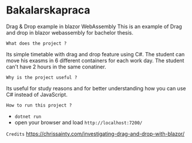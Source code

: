 # Bakalarskapraca
Drag &amp; Drop example in blazor WebAssembly
This is an example of Drag and drop in blazor webassembly for bachelor thesis.

`What does the project ?`

Its simple timetable with drag and drop feature using C#.
The student can move his exasms in 6 different containers for each work day.
The student can't have 2 hours in the same conatiner.

`Why is the project useful ?`

Its useful for study reasons and for better understanding how you can use C# instead of JavaScript.

`How to run this project ?`

- `dotnet run`
- open your browser and load `http://localhost:7200/`

`Credits`
https://chrissainty.com/investigating-drag-and-drop-with-blazor/


